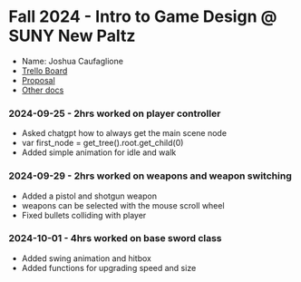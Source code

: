 # Fall 2024 - Intro to Game Design @ SUNY New Paltz
* Name: Joshua Caufaglione
* [Trello Board](https://trello.com/b/t5pNhfbN/new-paltz-game-design-final-project-template)
* [Proposal](proposal.pdf)
* [Other docs](todo)

### 2024-09-25 - 2hrs worked on player controller
* Asked chatgpt how to always get the main scene node
* var first_node = get_tree().root.get_child(0)
* Added simple animation for idle and walk

### 2024-09-29 - 2hrs worked on weapons and weapon switching
* Added a pistol and shotgun weapon
* weapons can be selected with the mouse scroll wheel
* Fixed bullets colliding with player 

### 2024-10-01 - 4hrs worked on base sword class
* Added swing animation and hitbox
* Added functions for upgrading speed and size